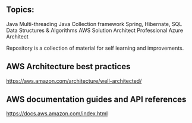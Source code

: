 Topics:
-------
Java Multi-threading
Java Collection framework
Spring, Hibernate, SQL
Data Structures & Algorithms
AWS Solution Architect Professional
Azure Architect 

Repository is a collection of material for self learning and improvements.

AWS Architecture best practices
-------------------------------
https://aws.amazon.com/architecture/well-architected/

AWS documentation guides and API references
-------------------------------------------
https://docs.aws.amazon.com/index.html

